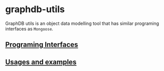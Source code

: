 # graphdb-utils
GraphDB utils is an object data modelling tool that has similar programing interfaces as `Mongoose`.

## [Programing Interfaces](https://csse-uoft.github.io/graphdb-utils/modules.html)
## [Usages and examples](examples/README.md)
